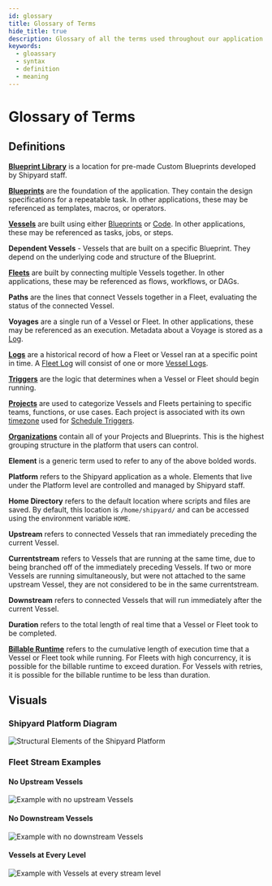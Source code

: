 ```yaml
---
id: glossary
title: Glossary of Terms
hide_title: true
description: Glossary of all the terms used throughout our application and documentation.
keywords:
  - gloassary
  - syntax
  - definition
  - meaning
---
```


# Glossary of Terms

## Definitions

[**Blueprint Library**](/reference/blueprint-library/blueprint-library-overview) is a location for pre-made Custom Blueprints developed by Shipyard staff.

[**Blueprints**](/reference/blueprints) are the foundation of the application. They contain the design specifications for a repeatable task. In other applications, these may be referenced as templates, macros, or operators.

[**Vessels**](/reference/vessels) are built using either [Blueprints](/reference/blueprints) or [Code](/reference/code/code-overview). In other applications, these may be referenced as tasks, jobs, or steps.

**Dependent Vessels** - Vessels that are built on a specific Blueprint. They depend on the underlying code and structure of the Blueprint.

[**Fleets**](/reference/fleets) are built by connecting multiple Vessels together. In other applications, these may be referenced as flows, workflows, or DAGs.

**Paths** are the lines that connect Vessels together in a Fleet, evaluating the status of the connected Vessel.

**Voyages** are a single run of a Vessel or Fleet. In other applications, these may be referenced as an execution. Metadata about a Voyage is stored as a [Log](reference/logs/logs-overview).

[**Logs**](reference/logs/logs-overview) are a historical record of how a Fleet or Vessel ran at a specific point in time. A [Fleet Log](reference/logs/fleet-logs) will consist of one or more [Vessel Logs](reference/logs/vessel-logs).

[**Triggers**](reference/triggers/triggers-overview) are the logic that determines when a Vessel or Fleet should begin running.

[**Projects**](reference/projects) are used to categorize Vessels and Fleets pertaining to specific teams, functions, or use cases. Each project is associated with its own [timezone](reference/other-functions/timestamps-and-timezones) used for [Schedule Triggers](reference/triggers/schedule-triggers).

[**Organizations**](reference/organizations) contain all of your Projects and Blueprints. This is the highest grouping structure in the platform that users can control.

**Element** is a generic term used to refer to any of the above bolded words.

**Platform** refers to the Shipyard application as a whole. Elements that live under the Platform level are controlled and managed by Shipyard staff.

**Home Directory** refers to the default location where scripts and files are saved. By default, this location is `/home/shipyard/` and can be accessed using the environment variable `HOME`.

**Upstream** refers to connected Vessels that ran immediately preceding the current Vessel.

**Currentstream** refers to Vessels that are running at the same time, due to being branched off of the immediately preceding Vessels. If two or more Vessels are running simultaneously, but were not attached to the same upstream Vessel, they are not considered to be in the same currentstream.

**Downstream** refers to connected Vessels that will run immediately after the current Vessel.

**Duration** refers to the total length of real time that a Vessel or Fleet took to be completed.

[**Billable Runtime**](faqs.md#how-do-you-calculate-billable-runtime) refers to the cumulative length of execution time that a Vessel or Fleet took while running. For Fleets with high concurrency, it is possible for the billable runtime to exceed duration. For Vessels with retries, it is possible for the billable runtime to be less than duration.

## Visuals

### Shipyard Platform Diagram

![Structural Elements of the Shipyard Platform](.gitbook/assets/image_71.png)

### Fleet Stream Examples

#### No Upstream Vessels

![Example with no upstream Vessels](.gitbook/assets/no_upstream_example.png)

#### No Downstream Vessels

![Example with no downstream Vessels](.gitbook/assets/no_downstream_example.png)

#### Vessels at Every Level

![Example with Vessels at every stream level](.gitbook/assets/every_stream_example.png)
